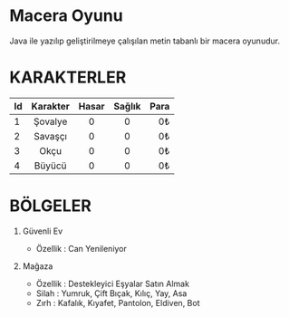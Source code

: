 # Macera Oyunu

Java ile yazılıp geliştirilmeye çalışılan metin tabanlı bir macera oyunudur.

# KARAKTERLER

| Id   |      Karakter      |      Hasar      |      Sağlık      |  Para |
|----------|:-------------:|:-------------:|:-------------:|------:|
| 1 | Şovalye | 0 | 0 | 0₺ |
| 2 | Savaşçı | 0 | 0 | 0₺ |
| 3 | Okçu | 0 | 0 | 0₺ |
| 4 | Büyücü | 0 | 0 | 0₺ |

# BÖLGELER

1. Güvenli Ev

    - Özellik : Can Yenileniyor

2. Mağaza

    - Özellik : Destekleyici Eşyalar Satın Almak
    - Silah : Yumruk, Çift Bıçak, Kılıç, Yay, Asa
    - Zırh : Kafalık, Kıyafet, Pantolon, Eldiven, Bot